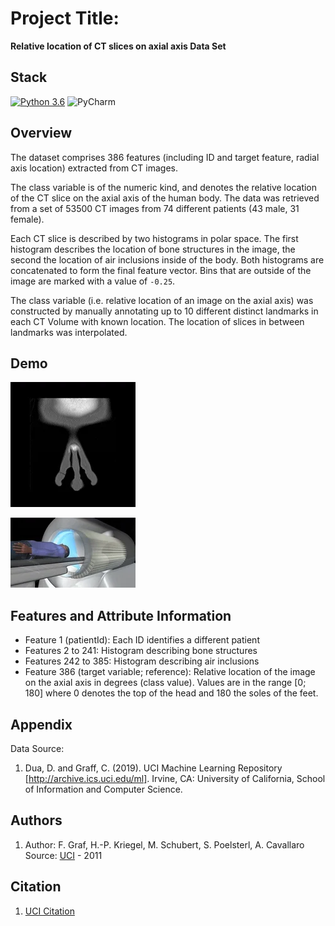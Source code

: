 
# Project Title:

**Relative location of CT slices on axial axis Data Set**

## Stack
[![Python 3.6](https://img.shields.io/badge/python-3.6-blue.svg)](https://www.python.org/downloads/release/python-360/)
![PyCharm](https://img.shields.io/badge/PyCharm-000000.svg?&style=for-the-badge&logo=PyCharm&logoColor=white)

## Overview

The dataset comprises 386 features (including ID and target feature, radial axis location) extracted from CT images.

The class variable is of the numeric kind, and denotes the relative location of the CT slice on the axial axis of the human body. The data was retrieved from a set of 53500 CT images from 74 different patients (43 male, 31 female).

Each CT slice is described by two histograms in polar space. The first histogram describes the location of bone structures in the image, the second the location of air inclusions inside of the body. Both histograms are concatenated to form the final feature vector. Bins that are outside of the image are marked with a value of `-0.25`.

The class variable (i.e. relative location of an image on the axial axis) was constructed by manually annotating up to 10 different distinct landmarks in each CT Volume with known location. The location of slices in between landmarks was interpolated.

## Demo
![GIF 1](https://github.com/Archymade/CT-slice-localization/blob/main/ct-slice-1.webp)

![GIF 2](https://github.com/Archymade/CT-slice-localization/blob/main/ct-slice-2.webp)

## Features and Attribute Information

- Feature 1 (patientId): Each ID identifies a different patient
- Features 2 to 241: Histogram describing bone structures
- Features 242 to 385: Histogram describing air inclusions
- Feature 386 (target variable; reference): Relative location of the image on the axial axis in degrees (class value). Values are in the range [0; 180] where 0 denotes the top of the head and 180 the soles of the feet.

## Appendix

Data Source:

1. Dua, D. and Graff, C. (2019). UCI Machine Learning Repository [http://archive.ics.uci.edu/ml]. Irvine, CA: University of California, School of Information and Computer Science.

## Authors

1. Author: F. Graf, H.-P. Kriegel, M. Schubert, S. Poelsterl, A. Cavallaro
Source: [UCI](https://archive.ics.uci.edu/ml/datasets/Relative+location+of+CT+slices+on+axial+axis) - 2011

## Citation
1. [UCI Citation](https://archive.ics.uci.edu/ml/citation_policy.html)
